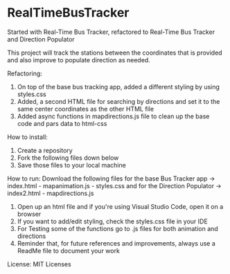 # RealTimeBusTracker
Started with Real-Time Bus Tracker, refactored to Real-Time Bus Tracker and Direction Populator

This project will track the stations between the coordinates that is provided and also improve to populate direction as needed.

Refactoring:
1. On top of the base bus tracking app, added a different styling by using styles.css
2. Added, a second HTML file for searching by directions and set it to the same center coordinates as the other HTML file
3. Added async functions in mapdirections.js file to clean up the base code and pars data to html-css


How to install:
1. Create a repository
2. Fork the following files down below
3. Save those files to your local machine

How to run:
Download the following files for the base Bus Tracker app -> index.html - mapanimation.js - styles.css 
and for the Direction Populator -> index2.html - mapdirections.js
1. Open up an html file and if you're using Visual Studio Code, open it on a browser
2. If you want to add/edit styling, check the styles.css file in your IDE
3. For Testing some of the functions go to .js files for both animation and directions
4. Reminder that, for future references and improvements, always use a ReadMe file to document your work


License: MIT Licenses
